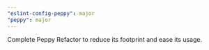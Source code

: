 ```yaml
---
"eslint-config-peppy": major
"peppy": major
---
```


Complete Peppy Refactor to reduce its footprint and ease its usage.
